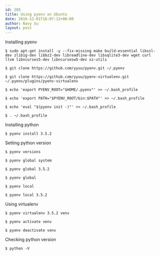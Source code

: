 ```yaml
---
id: 285
title: Using pyenv on Ubuntu
date: 2016-12-01T16:07:12+00:00
author: Navy Su
layout: post
---
```

Installing pyenv

~~~shell
$ sudo apt-get install -y --fix-missing make build-essential libssl-dev zlib1g-dev libbz2-dev libreadline-dev libsqlite3-dev wget curl llvm libncurses5-dev libncursesw5-dev xz-utils

$ git clone https://github.com/yyuu/pyenv.git ~/.pyenv

$ git clone https://github.com/yyuu/pyenv-virtualenv.git ~/.pyenv/plugins/pyenv-virtualenv

$ echo 'export PYENV_ROOT="$HOME/.pyenv"' >> ~/.bash_profile

$ echo 'export PATH="$PYENV_ROOT/bin:$PATH"' >> ~/.bash_profile

$ echo 'eval "$(pyenv init -)"' >> ~/.bash_profile

$ . ~/.bash_profile
~~~

Installing python

~~~shell
$ pyenv install 3.5.2
~~~

Setting python version

~~~shell
$ pyenv versions

$ pyenv global system

$ pyenv global 3.5.2

$ pyenv global

$ pyenv local

$ pyenv local 3.5.2
~~~

Using virtualenv

~~~shell
$ pyenv virtualenv 3.5.2 venv

$ pyenv activate venv

$ pyenv deactivate venv
~~~

Checking python version

~~~shell
$ python -V
~~~
